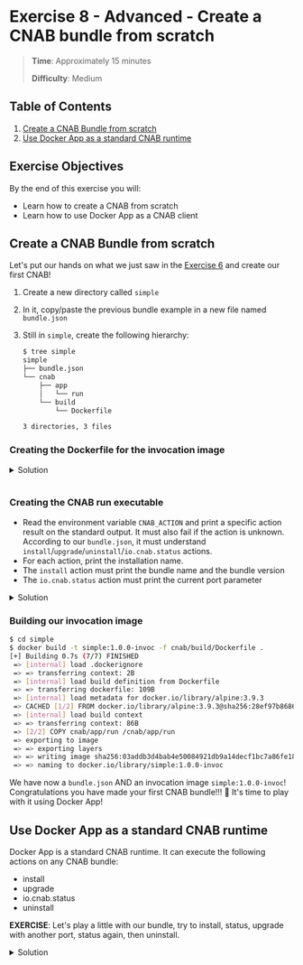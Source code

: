 # Exercise 8 - Advanced - Create a CNAB bundle from scratch

> **Time**: Approximately 15 minutes
>
> **Difficulty**: Medium

## Table of Contents
1. [Create a CNAB Bundle from scratch](#create-a-cnab-from-scratch)
1. [Use Docker App as a standard CNAB runtime](#use-docker-app-as-a-standard-cnab-runtime)

## Exercise Objectives

By the end of this exercise you will:

- Learn how to create a CNAB from scratch
- Learn how to use Docker App as a CNAB client

## Create a CNAB Bundle from scratch

Let's put our hands on what we just saw in the [Exercise 6](../exercise_6/README.md) and create our first CNAB!

1. Create a new directory called `simple`
1. In it, copy/paste the previous bundle example in a new file named `bundle.json`
1. Still in `simple`, create the following hierarchy:  

    ```bash
    $ tree simple
    simple
    ├── bundle.json
    └── cnab
        ├── app
        │   └── run
        └── build
            └── Dockerfile

    3 directories, 3 files
    ```

### Creating the Dockerfile for the invocation image

<details>
    <summary>Solution</summary>

```Dockerfile
FROM alpine:3.9.3
COPY cnab/app/run /cnab/app/run
RUN chmod +x /cnab/app/run
CMD /cnab/app/run
```
</details>
<br/>

### Creating the CNAB run executable
- Read the environment variable `CNAB_ACTION` and print a specific action result on the standard output. It must also fail if the action is unknown. According to our `bundle.json`, it must understand `install`/`upgrade`/`uninstall`/`io.cnab.status` actions.
- For each action, print the installation name.
- The `install` action must print the bundle name and the bundle version
- The `io.cnab.status` action must print the current port parameter

<details>
    <summary>Solution</summary>

```bash
#!/bin/sh

action=$CNAB_ACTION
name=$CNAB_INSTALLATION_NAME

case $action in
    install)
    echo "Install action"
    echo "Bundle $CNAB_BUNDLE_NAME version $CNAB_BUNDLE_VERSION"
    ;;
    uninstall)
    echo "Uninstall action"
    ;;
    upgrade)
    echo "Upgrade action"
    ;;
    io.cnab.status)
    echo "Status action"
    echo "current simple_component_port $SIMPLE_COMPONENT_PORT" 
    ;;
    *)
    echo "Failure: unknown action $action"
    exit 1
    ;;
esac
echo "Action $action complete for $name"
```
</details>

### Building our invocation image
```sh
$ cd simple
$ docker build -t simple:1.0.0-invoc -f cnab/build/Dockerfile .
[+] Building 0.7s (7/7) FINISHED
 => [internal] load .dockerignore                                                                                                                                               0.0s
 => => transferring context: 2B                                                                                                                                                 0.0s
 => [internal] load build definition from Dockerfile                                                                                                                            0.0s
 => => transferring dockerfile: 109B                                                                                                                                            0.0s
 => [internal] load metadata for docker.io/library/alpine:3.9.3                                                                                                                 0.3s
 => CACHED [1/2] FROM docker.io/library/alpine:3.9.3@sha256:28ef97b8686a0b5399129e9b763d5b7e5ff03576aa5580d6f4182a49c5fe1913                                                    0.0s
 => [internal] load build context                                                                                                                                               0.1s
 => => transferring context: 86B                                                                                                                                                0.0s
 => [2/2] COPY cnab/app/run /cnab/app/run                                                                                                                                       0.1s
 => exporting to image                                                                                                                                                          0.0s
 => => exporting layers                                                                                                                                                         0.0s
 => => writing image sha256:03addb3d4bab4e50084921db9a14decf1bc7a86fe18d62c7e7676c33665e8e5c                                                                                    0.0s
 => => naming to docker.io/library/simple:1.0.0-invoc                                                                                                                           0.0s
```

We have now a `bundle.json` AND an invocation image `simple:1.0.0-invoc`! Congratulations you have made your first CNAB bundle!!! :tada:
It's time to play with it using Docker App!

## Use Docker App as a standard CNAB runtime

Docker App is a standard CNAB runtime. It can execute the following actions on any CNAB bundle:
- install
- upgrade
- io.cnab.status
- uninstall

**EXERCISE**: Let's play a little with our bundle, try to install, status, upgrade with another port, status again, then uninstall.

<details>
    <summary>Solution</summary>

* **install** the application:
```sh
$ docker app install bundle.json --name my-simple-app
Install action
Bundle simple version 1.0.0
Action install complete for my-simple-app
Application "my-simple-app" installed on context "dev"
```

* **status** command queries the `status` action and shows the parameters and the last action result: 
```sh
$ docker app status my-simple-app
INSTALLATION
------------
Name:        my-simple-app
Created:     28 seconds
Modified:    27 seconds
Revision:    01D9JYYKCN972PDF37DYTH55DB
Last Action: install
Result:      SUCCESS

APPLICATION
-----------
Name:      simple
Version:   1.0.0
Reference:

PARAMETERS
----------
simple_component_port: 8080

STATUS
------
Status action
current simple_component_port 8080
Action io.cnab.status complete for my-simple-app
```

* **upgrade** the application using a new port
```sh
$ docker app upgrade my-simple-app --set simple_component_port=9090
Upgrade action
Action upgrade complete for my-simple-app
Application "my-simple-app" upgraded on context "dev"
```

* **status** again, the last action is upgrade, and the listed parameter port should have changed too
```sh
$ docker app status my-simple-app
INSTALLATION
------------
Name:        my-simple-app
Created:     About a minute
Modified:    15 seconds
Revision:    01D9JZ0K8VRKJZ75HVFAMGA01D
Last Action: upgrade
Result:      SUCCESS

APPLICATION
-----------
Name:      simple
Version:   1.0.0
Reference:

PARAMETERS
----------
simple_component_port: 9090

STATUS
------
Status action
current simple_component_port 9090
Action io.cnab.status complete for my-simple-app
```

* **uninstall** the application
```sh
$ docker app uninstall my-simple-app
Uninstall action
Action uninstall complete for my-simple-app
Application "my-simple-app" uninstalled on context "dev"
```
</details>
